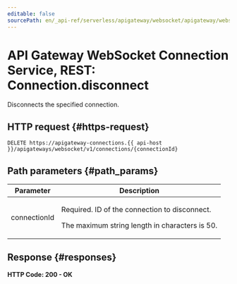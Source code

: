 ```yaml
---
editable: false
sourcePath: en/_api-ref/serverless/apigateway/websocket/apigateway/websocket/api-ref/Connection/disconnect.md
---
```


# API Gateway WebSocket Connection Service, REST: Connection.disconnect
Disconnects the specified connection.
 

 
## HTTP request {#https-request}
```
DELETE https://apigateway-connections.{{ api-host }}/apigateways/websocket/v1/connections/{connectionId}
```
 
## Path parameters {#path_params}
 
Parameter | Description
--- | ---
connectionId | <p>Required. ID of the connection to disconnect.</p> <p>The maximum string length in characters is 50.</p> 
 
## Response {#responses}
**HTTP Code: 200 - OK**




